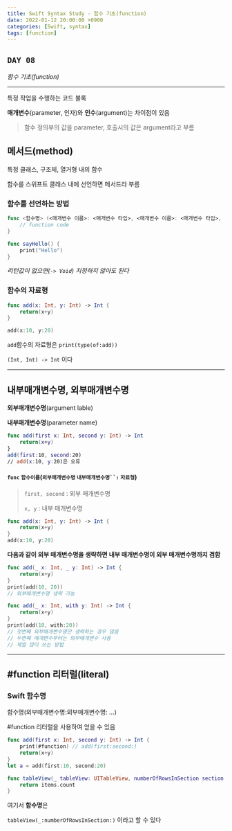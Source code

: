 ```yaml
---
title: Swift Syntax Study - 함수 기초(function)
date: 2022-01-12 20:00:00 +0900
categories: [Swift, syntax]
tags: [function]
---
```


## `DAY 08`

*함수 기초(function)*

---

특정 작업을 수행하는 코드 불록

**매개변수**(parameter, 인자)와 **인수**(argument)는 차이점이 있음

> 함수 정의부의 값을 parameter, 호출시의 값은 argument라고 부름

## 메서드(method)

특정 클래스, 구조체, 열거형 내의 함수

함수를 스위프트 클래스 내에 선언하면 메서드라 부름

### 함수를 선언하는 방법

```swift
func <함수명> (<매개변수 이름>: <매개변수 타입>, <매개변수 이름>: <매개변수 타입>, ...) -> <반환값 타입> {
    // function code
}
```

```swift
func sayHello() {
    print("Hello")
}
```
*리턴값이 없으면(`-> Void`) 지정하지 않아도 된다*

### 함수의 자료형

```swift
func add(x: Int, y: Int) -> Int {
    return(x+y)
}

add(x:10, y:20)
```

`add`함수의 자료형은 `print(type(of:add))`

`(Int, Int) -> Int` 이다

---

## 내부매개변수명, 외부매개변수명

**외부매개변수명**(argument lable)

**내부매개변수명**(parameter name)

```swift
func add(first x: Int, second y: Int) -> Int 
    return(x+y)
}
add(first:10, second:20)
// add(x:10, y:20)은 오류
```

#### `func` `함수이름`(`외부매개변수명` `내부매개변수명``:` `자료형`)

> `first, second` : 외부 매개변수명
> 
> `x, y` : 내부 매개변수명

```swift
func add(x: Int, y: Int) -> Int {
    return(x+y)
}
add(x:10, y:20)
```
**다음과 같이 외부 매개변수명을 생략하면 내부 매개변수명이 외부 매개변수명까지 겸함**

```swift
func add(_ x: Int, _ y: Int) -> Int {
    return(x+y)
}
print(add(10, 20))
// 외부매개변수명 생략 가능

func add(_ x: Int, with y: Int) -> Int {
    return(x+y)
}
print(add(10, with:20))
// 첫번째 외부매개변수명만 생략하는 경우 많음
// 두번째 매개변수부터는 외부매개변수 사용
// 제일 많이 쓰는 방법
```

---

## #function 리터럴(literal)

### Swift 함수명

함수명(외부매개변수명:외부매개변수명: ...)

#function 리터럴을 사용하여 얻을 수 있음

```swift
func add(first x: Int, second y: Int) -> Int {
    print(#function) // add(first:second:)
    return(x+y)
}
let a = add(first:10, second:20)
```

```swift
func tableView(_ tableView: UITableView, numberOfRowsInSection section: Int) -> Int {
    return items.count
}
```
여기서 **함수명**은

`tableView(_:numberOfRowsInSection:)` 이라고 할 수 있다

